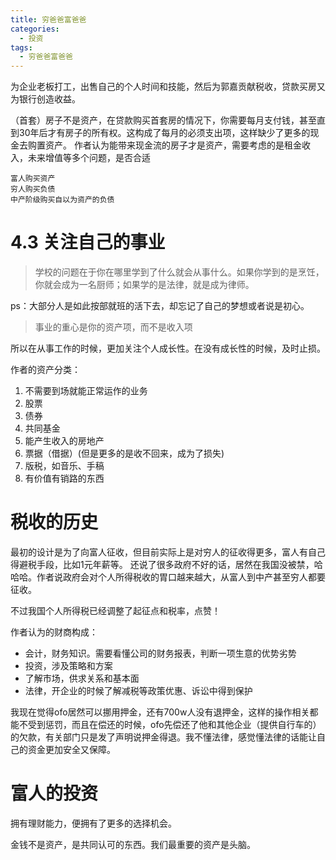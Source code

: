 ```yaml
---
title: 穷爸爸富爸爸
categories:
  - 投资
tags:
  - 穷爸爸富爸爸
---
```


为企业老板打工，出售自己的个人时间和技能，然后为郭嘉贡献税收，贷款买房又为银行创造收益。

（首套）房子不是资产，在贷款购买首套房的情况下，你需要每月支付钱，甚至直到30年后才有房子的所有权。这构成了每月的必须支出项，这样缺少了更多的现金去购置资产。
作者认为能带来现金流的房子才是资产，需要考虑的是租金收入，未来增值等多个问题，是否合适
```
富人购买资产
穷人购买负债
中产阶级购买自以为资产的负债
```

# 4.3 关注自己的事业
> 学校的问题在于你在哪里学到了什么就会从事什么。如果你学到的是烹饪，你就会成为一名厨师；如果学的是法律，就是成为律师。

ps：大部分人是如此按部就班的活下去，却忘记了自己的梦想或者说是初心。

> 事业的重心是你的资产项，而不是收入项

所以在从事工作的时候，更加关注个人成长性。在没有成长性的时候，及时止损。

作者的资产分类：
1. 不需要到场就能正常运作的业务
2. 股票
3. 债券
4. 共同基金
5. 能产生收入的房地产
6. 票据（借据）(但是更多的是收不回来，成为了损失)
7. 版税，如音乐、手稿
8. 有价值有销路的东西

# 税收的历史
最初的设计是为了向富人征收，但目前实际上是对穷人的征收得更多，富人有自己得避税手段，比如1元年薪等。
还说了很多政府不好的话，居然在我国没被禁，哈哈哈。作者说政府会对个人所得税收的胃口越来越大，从富人到中产甚至穷人都要征收。

不过我国个人所得税已经调整了起征点和税率，点赞！

作者认为的财商构成：
- 会计，财务知识。需要看懂公司的财务报表，判断一项生意的优势劣势
- 投资，涉及策略和方案
- 了解市场，供求关系和基本面
- 法律，开企业的时候了解减税等政策优惠、诉讼中得到保护

我现在觉得ofo居然可以挪用押金，还有700w人没有退押金，这样的操作相关都能不受到惩罚，而且在偿还的时候，ofo先偿还了他和其他企业（提供自行车的）的欠款，有关部门只是发了声明说押金得退。我不懂法律，感觉懂法律的话能让自己的资金更加安全又保障。

# 富人的投资

拥有理财能力，便拥有了更多的选择机会。

金钱不是资产，是共同认可的东西。我们最重要的资产是头脑。


